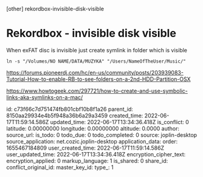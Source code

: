[other] rekordbox-invisible-disk-visible

# Rekordbox - invisible disk visible

When exFAT disc is invisible just create symlink in folder which is visible

```
ln -s "/Volumes/NO NAME/DATA/MUZYKA" "/Users/NameOfTheUser/Music/"
```

https://forums.pioneerdj.com/hc/en-us/community/posts/203939083-Tutorial-How-to-enable-RB-to-see-folders-on-a-2nd-HDD-Partition-OSX

https://www.howtogeek.com/297721/how-to-create-and-use-symbolic-links-aka-symlinks-on-a-mac/



id: c73f66c7d751474fb801cbf10b8f1a26
parent_id: 8150aa29934e4b5f948a36b6a29a3459
created_time: 2022-06-17T11:59:14.586Z
updated_time: 2022-06-17T13:34:36.418Z
is_conflict: 0
latitude: 0.00000000
longitude: 0.00000000
altitude: 0.0000
author: 
source_url: 
is_todo: 0
todo_due: 0
todo_completed: 0
source: joplin-desktop
source_application: net.cozic.joplin-desktop
application_data: 
order: 1655467184809
user_created_time: 2022-06-17T11:59:14.586Z
user_updated_time: 2022-06-17T13:34:36.418Z
encryption_cipher_text: 
encryption_applied: 0
markup_language: 1
is_shared: 0
share_id: 
conflict_original_id: 
master_key_id: 
type_: 1